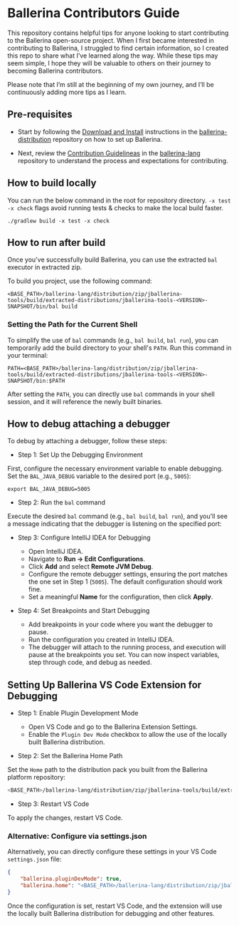 # Ballerina Contributors Guide

This repository contains helpful tips for anyone looking to start contributing to the Ballerina open-source project. When I first became interested in contributing to Ballerina, I struggled to find certain information, so I created this repo to share what I’ve learned along the way. While these tips may seem simple, I hope they will be valuable to others on their journey to becoming Ballerina contributors.

Please note that I’m still at the beginning of my own journey, and I’ll be continuously adding more tips as I learn.

## Pre-requisites

- Start by following the [Download and Install](https://github.com/ballerina-platform/ballerina-distribution?tab=readme-ov-file#download-and-install) instructions in the [ballerina-distribution](https://github.com/ballerina-platform/ballerina-distribution) repository on how to set up Ballerina.

- Next, review the [Contribution Guidelineas](https://github.com/ballerina-platform/ballerina-lang/blob/master/CONTRIBUTING.md) in the [ballerina-lang](https://github.com/ballerina-platform/ballerina-lang) repository to understand the process and expectations for contributing.

## How to build locally

You can run the below command in the root for repository directory. `-x test -x check` flags avoid running tests & checks to make the local build faster.

```shell
./gradlew build -x test -x check
```

## How to run after build

Once you've successfully build Ballerina, you can use the extracted `bal` executor in extracted zip.

To build you project, use the following command:

```shell
<BASE_PATH>/ballerina-lang/distribution/zip/jballerina-tools/build/extracted-distributions/jballerina-tools-<VERSION>-SNAPSHOT/bin/bal build
```

### Setting the Path for the Current Shell

To simplify the use of `bal` commands (e.g., `bal build`, `bal run`), you can temporarily add the build directory to your shell's `PATH`. Run this command in your terminal:

```shell
PATH=<BASE_PATH>/ballerina-lang/distribution/zip/jballerina-tools/build/extracted-distributions/jballerina-tools-<VERSION>-SNAPSHOT/bin:$PATH
```

After setting the `PATH`, you can directly use `bal` commands in your shell session, and it will reference the newly built binaries.

## How to debug attaching a debugger

To debug by attaching a debugger, follow these steps:

- Step 1: Set Up the Debugging Environment

First, configure the necessary environment variable to enable debugging. Set the `BAL_JAVA_DEBUG` variable to the desired port (e.g., `5005`):

```shell
export BAL_JAVA_DEBUG=5005
```

- Step 2: Run the `bal` command 

Execute the desired `bal` command (e.g., `bal build`, `bal run`), and you'll see a message indicating that the debugger is listening on the specified port:

- Step 3: Configure IntelliJ IDEA for Debugging
    
    - Open IntelliJ IDEA.
    - Navigate to **Run -> Edit Configurations**.
    - Click **Add** and select **Remote JVM Debug**.
    - Configure the remote debugger settings, ensuring the port matches the one set in Step 1 (`5005`). The default configuration should work fine.
    - Set a meaningful **Name** for the configuration, then click **Apply**.

- Step 4: Set Breakpoints and Start Debugging 

    - Add breakpoints in your code where you want the debugger to pause.
    - Run the configuration you created in IntelliJ IDEA.
    - The debugger will attach to the running process, and execution will pause at the breakpoints you set. You can now inspect variables, step through code, and debug as needed.

## Setting Up Ballerina VS Code Extension for Debugging

- Step 1: Enable Plugin Development Mode
    
    - Open VS Code and go to the Ballerina Extension Settings.
    - Enable the `Plugin Dev Mode` checkbox to allow the use of the locally built Ballerina distribution.

- Step 2: Set the Ballerina Home Path

Set the `Home` path to the distribution pack you built from the Ballerina platform repository:

```bash
<BASE_PATH>/ballerina-lang/distribution/zip/jballerina-tools/build/extracted-distributions/jballerina-tools-<VERSION>-SNAPSHOT
```

- Step 3: Restart VS Code

To apply the changes, restart VS Code.

### Alternative: Configure via settings.json

Alternatively, you can directly configure these settings in your VS Code `settings.json` file:

```json
{
    "ballerina.pluginDevMode": true,
    "ballerina.home": "<BASE_PATH>/ballerina-lang/distribution/zip/jballerina-tools/build/extracted-distributions/jballerina-tools-<VERSION>-SNAPSHOT"
}
```

Once the configuration is set, restart VS Code, and the extension will use the locally built Ballerina distribution for debugging and other features.

